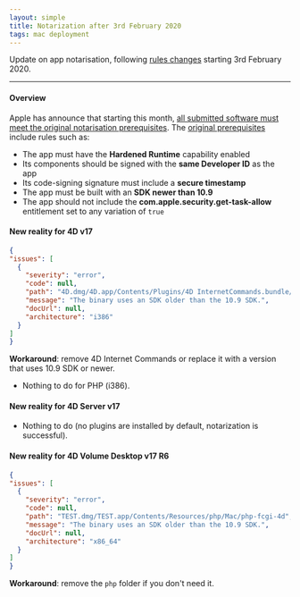 ```yaml
---
layout: simple
title: Notarization after 3rd February 2020
tags: mac deployment
---
```


Update on app notarisation, following [rules changes](https://developer.apple.com/news/?id=12232019a) starting 3rd February 2020.

<!--more-->

---

#### Overview

Apple has announce that starting this month, [all submitted software must meet the original notarisation prerequisites](https://developer.apple.com/news/?id=12232019a). The [original prerequisites](https://developer.apple.com/news/?id=09032019a) include rules such as:

- The app must have the **Hardened Runtime** capability enabled
- Its components should be signed with the **same Developer ID** as the app
- Its code-signing signature must include a **secure timestamp**
- The app must be built with an **SDK newer than 10.9**
- The app should not include the **com.apple.security.get-task-allow** entitlement set to any variation of ``true``

#### New reality for 4D v17

```json
{
"issues": [
  {
    "severity": "error",
    "code": null,
    "path": "4D.dmg/4D.app/Contents/Plugins/4D InternetCommands.bundle/Contents/MacOS/4D InternetCommands",
    "message": "The binary uses an SDK older than the 10.9 SDK.",
    "docUrl": null,
    "architecture": "i386"
  }
]
}
```

**Workaround**: remove 4D Internet Commands or replace it with a version that uses 10.9 SDK or newer.

- Nothing to do for PHP (i386).

#### New reality for 4D Server v17

- Nothing to do (no plugins are installed by default, notarization is successful).

#### New reality for 4D Volume Desktop v17 R6

```json
{
"issues": [
  {
    "severity": "error",
    "code": null,
    "path": "TEST.dmg/TEST.app/Contents/Resources/php/Mac/php-fcgi-4d",
    "message": "The binary uses an SDK older than the 10.9 SDK.",
    "docUrl": null,
    "architecture": "x86_64"
  }
]
}
```
**Workaround**: remove the ``php`` folder if you don't need it.

